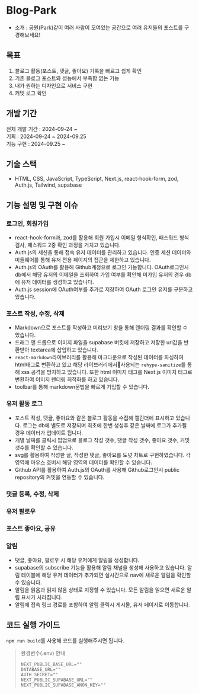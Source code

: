 # Blog-Park
- 소개 : 공원(Park)같이 여러 사람이 모여있는 공간으로 여러 유저들의 포스트를 구경해보세요!

## 목표
1. 블로그 활동(포스트, 댓글, 좋아요) 기록을 빠르고 쉽게 확인
2. 기존 블로그 포스트와 성능에서 부족함 없는 기능
3. 내가 원하는 디자인으로 서비스 구현
4. 커밋 로그 확인

## 개발 기간
  전체 개발 기간 : 2024-09-24 ~ <br>
  기획 : 2024-09-24 ~ 2024-09.25 <br>
  기능 구현 : 2024-09.25 ~ <br>

## 기술 스택
- HTML, CSS, JavaScript, TypeScript, Next.js, react-hook-form, zod, Auth.js, Tailwind, supabase

## 기능 설명 및 구현 이슈

### 로그인, 회원가입
- react-hook-form과, zod를 활용해 회원 가입시 이메일 형식확인, 패스워드 형식 검사, 패스워드 2중 확인 과정을 거치고 있습니다.
- Auth.js의 세션을 통해 접속 유저 데이터를 관리하고 있습니다. 인증 세션 데이터와 미들웨어를 통해 유저 전용 페이지의 접근을 제한하고 있습니다.
- Auth.js의 OAuth를 활용해 Github계정으로 로그인 가능합니다. OAuth로그인시 db에서 해당 유저의 이메일을 조회하여 가입 여부를 확인해 미가입 유저의 경우 db에 유저 데이터를 생성하고 있습니다.
- Auth.js session에 OAuth여부를 추가로 저장하여 OAuth 로그인 유저를 구분하고 있습니다.

### 포스트 작성, 수정, 삭제
- Markdown으로 포스트를 작성하고 미리보기 창을 통해 렌더링 결과를 확인할 수 있습니다.
- 드래그 앤 드롭으로 이미지 파일을 supabase 버킷에 저장하고 저장한 url값을 반환받아 textarea에 삽입하고 있습니다.
- `react-markdown`라이브러리를 활용해 마크다운으로 작성된 데이터를 파싱하여 html태그로 변환하고 있고 해당 라이브러리에서사용되는 `rehype-sanitize`를 통해 xss 공격을 방지하고 있습니다. 또한 html 이미지 태그를 Next.js 이미지 태그로 변환하여 이미지 렌더링 최적화를 하고 있습니다.
- toolbar를 통해 markdown문법을 빠르게 기입할 수 있습니다.

### 유저 활동 로그
- 포스트 작성, 댓글, 좋아요와 같은 블로그 활동을 수집해 캘린더에 표시하고 있습니다. 로그는 db에 별도로 저장되며 최초에 한번 생성후 같은 날짜에 로그가 추가될 경우 데이터가 업데이트 됩니다.
- 개별 날짜를 클릭시 팝업으로 블로그 작성 갯수, 댓글 작성 갯수, 좋아요 갯수, 커밋 갯수를 확인할 수 있습니다.
- svg를 활용하여 작성한 글, 작성한 댓글, 좋아요를 도넛 차트로 구현하였습니다. 각 영역에 마우스 호버시 해당 영역의 데이터를 확인할 수 있습니다.
- Github API를 활용하여 Auth.js의 OAuth를 사용해 Github로그인시 public repository의 커밋을 연동할 수 있습니다.

### 댓글 등록, 수정, 삭제

### 유저 팔로우

### 포스트 좋아요, 공유

### 알림
- 댓글, 좋아요, 팔로우 시 해당 유저에게 알림을 생성합니다.
- supabase의 subscribe 기능을 활용해 알림 채널을 생성해 사용하고 있습니다. 알림 테이블에 해당 유저 데이터가 추가되면 실시간으로 nav에 새로운 알림을 확인할 수 있습니다.
- 알림을 읽음과 읽지 않음 상태로 지정할 수 있습니다. 모든 알림을 읽으면 새로운 알림 표시가 사라집니다.
- 알림에 접속 링크 경로를 포함하여 알림 클릭시 게시물, 유저 페이지로 이동합니다.

## 코드 실행 가이드

`npm run build`를 사용해 코드를 실행해주시면 됩니다.<br/>

>환경변수(.env) 안내<br/>
>```
>NEXT_PUBLIC_BASE_URL=""
>DATABASE_URL=""
>AUTH_SECRET=""
>NEXT_PUBLIC_SUPABASE_URL=""
>NEXT_PUBLIC_SUPABASE_ANON_KEY=""
>```
